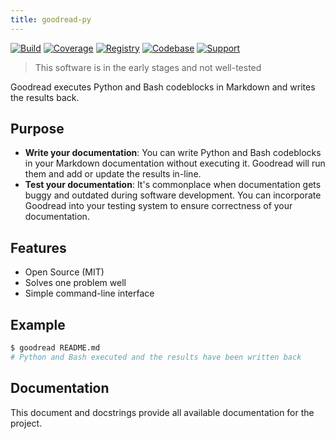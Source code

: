 ```yaml
---
title: goodread-py
---
```


[![Build](https://img.shields.io/github/workflow/status/frictionlessdata/goodread/general/main)](https://github.com/frictionlessdata/goodread/actions)
[![Coverage](https://img.shields.io/codecov/c/github/frictionlessdata/goodread/main)](https://codecov.io/gh/frictionlessdata/goodread)
[![Registry](https://img.shields.io/pypi/v/goodread.svg)](https://pypi.python.org/pypi/goodread)
[![Codebase](https://img.shields.io/badge/codebase-github-brightgreen)](https://github.com/frictionlessdata/goodread)
[![Support](https://img.shields.io/badge/support-discord-brightgreen)](https://discord.com/channels/695635777199145130/695635777199145133)

> This software is in the early stages and not well-tested

Goodread executes Python and Bash codeblocks in Markdown and writes the results back.

## Purpose

- **Write your documentation**: You can write Python and Bash codeblocks in your Markdown documentation without executing it. Goodread will run them and add or update the results in-line.
- **Test your documentation**: It's commonplace when documentation gets buggy and outdated during software development. You can incorporate Goodread into your testing system to ensure correctness of your documentation.

## Features

- Open Source (MIT)
- Solves one problem well
- Simple command-line interface

## Example

```bash
$ goodread README.md
# Python and Bash executed and the results have been written back
```

## Documentation

This document and docstrings provide all available documentation for the project.
